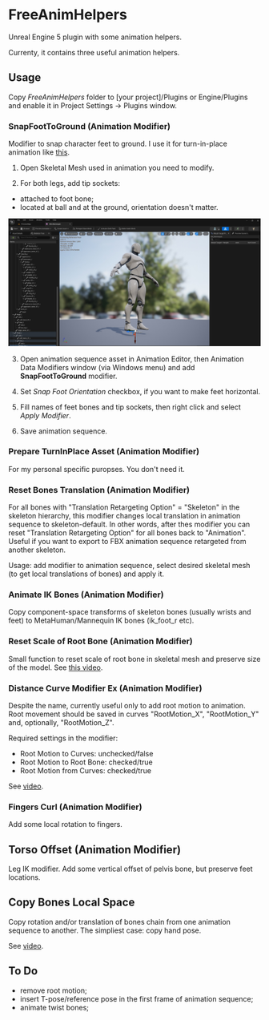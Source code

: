 # FreeAnimHelpers
Unreal Engine 5 plugin with some animation helpers.

Currenty, it contains three useful animation helpers.

## Usage

Copy *FreeAnimHelpers* folder to [your project]/Plugins or Engine/Plugins and enable it in Project Settings -> Plugins window.

### SnapFootToGround (Animation Modifier)

Modifier to snap character feet to ground. I use it for turn-in-place animation like [this](https://www.youtube.com/watch?v=TX2gcdWHLpY).

1. Open Skeletal Mesh used in animation you need to modify.

2. For both legs, add tip sockets:
- attached to foot bone;
- located at ball and at the ground, orientation doesn't matter.

![Tip socket placement](readme_tip.jpg)

3. Open animation sequence asset in Animation Editor, then Animation Data Modifiers window (via Windows menu) and add **SnapFootToGround** modifier.

4. Set *Snap Foot Orientation* checkbox, if you want to make feet horizontal.

5. Fill names of feet bones and tip sockets, then right click and select *Apply Modifier*.

6. Save animation sequence.

### Prepare TurnInPlace Asset (Animation Modifier)

For my personal specific puropses. You don't need it.

### Reset Bones Translation (Animation Modifier)

For all bones with "Translation Retargeting Option" = "Skeleton" in the skeleton hierarchy, this modifier changes local translation in animation sequence to skeleton-default. In other words, after thes modifier you can reset "Translation Retargeting Option" for all bones back to "Animation". Useful if you want to export to FBX animation sequence retargeted from another skeleton.

Usage: add modifier to animation sequence, select desired skeletal mesh (to get local translations of bones) and apply it.

### Animate IK Bones (Animation Modifier)

Copy component-space transforms of skeleton bones (usually wrists and feet) to MetaHuman/Mannequin IK bones (ik_foot_r etc).

### Reset Scale of Root Bone (Animation Modifier)

Small function to reset scale of root bone in skeletal mesh and preserve size of the model. See [this video](https://youtu.be/o04BHS8e_M4).

### Distance Curve Modifier Ex (Animation Modifier)

Despite the name, currently useful only to add root motion to animation. Root movement should be saved in curves "RootMotion_X",  "RootMotion_Y" and, optionally, "RootMotion_Z".

Required settings in the modifier:
- Root Motion to Curves: unchecked/false
- Root Motion to Root Bone: checked/true
- Root Motion from Curves: checked/true

See [video](https://youtu.be/h1-_l7RE4U4).

### Fingers Curl (Animation Modifier)

Add some local rotation to fingers.

## Torso Offset (Animation Modifier)

Leg IK modifier. Add some vertical offset of pelvis bone, but preserve feet locations.

## Copy Bones Local Space

Copy rotation and/or translation of bones chain from one animation sequence to another. The simpliest case: copy hand pose.

See [video](https://www.youtube.com/watch?v=bMiUPFiT0bU).

## To Do

- remove root motion;
- insert T-pose/reference pose in the first frame of animation sequence;
- animate twist bones;
